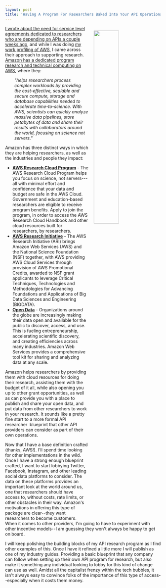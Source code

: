 ```yaml
---
layout: post
title: 'Having A Program For Researchers Baked Into Your API Operations'
---
```

<p><img style="padding: 15px;" src="http://kinlane-productions.s3.amazonaws.com/api_evangelist_site/blog/screen_shot_2017_02_09_at_12.15.02_pm.png" alt="" width="40%" align="right" /></p>
<p><a href="http://apievangelist.com/2017/01/09/service-level-agreements-for-researchers-who-depend-on-apis/">I wrote about the need for service level agreements dedicated to researchers who are depending on APIs a couple weeks ago</a>, and while I was doing <a href="http://amazon.web.services.stack.network/">my work profiling of AWS</a>, I came across their approach to supporting research. <a href="https://aws.amazon.com/government-education/research-and-technical-computing/">Amazon has a dedicated program research and technical computing on AWS</a>, where they:</p>
<p style="padding-left: 30px;"><em>"helps researchers process complex workloads by providing the cost-effective, scalable and secure compute, storage and database capabilities needed to accelerate time-to-science. With AWS, scientists can quickly analyze massive data pipelines, store petabytes of data and share their results with collaborators around the world, focusing on science not servers."</em></p>
<p>Amazon has three distinct ways in which they are helping researchers, as well as the industries and people they impact:</p>
<ul>
<li><strong><a href="https://aws.amazon.com/government-education/research-and-technical-computing/research-cloud-program/">AWS Research Cloud Program</a></strong> - The AWS Research Cloud Program helps you focus on science, not servers---all with minimal effort and confidence that your data and budget are safe in the AWS Cloud. Government and education-based researchers are eligible to receive program benefits. Apply to join the program, in order to access the AWS Research Cloud Handbook and other cloud resources built for researchers, by researchers.</li>
<li><strong><a href="https://aws.amazon.com/government-education/research-and-technical-computing/nsf-aribd/">AWS Research Initiative</a></strong> - The AWS Research Initiative (ARI) brings Amazon Web Services (AWS) and the National Science Foundation (NSF) together, with AWS providing AWS Cloud Services through provision of AWS Promotional Credits, awarded to NSF grant applicants to leverage Critical Techniques, Technologies and Methodologies for Advancing Foundations and Applications of Big Data Sciences and Engineering (BIGDATA).</li>
<li><strong><a href="https://aws.amazon.com/government-education/open-data/">Open Data</a></strong> - Organizations around the globe are increasingly making their data open and available for the public to discover, access, and use. This is fueling entrepreneurship, accelerating scientific discovery, and creating efficiencies across many industries. Amazon Web Services provides a comprehensive tool kit for sharing and analyzing data at any scale.&nbsp;</li>
</ul>
<p>Amazon helps researchers by providing them with cloud resources for doing their research, assisting them with the budget of it all, while also opening you up to other grant opportunities, as well as can provide you with a place to publish and share your open data, and put data from other researchers to work in your research. It sounds like a pretty fine start to a more formal API researcher &nbsp;blueprint that other API providers can consider as part of their own operations.&nbsp;</p>
<p>Now that I have a base definition crafted (thanks, AWS!). I'll spend time looking for other implementations in the wild. Once I have a strong enough blueprint crafted, I want to start lobbying Twitter, Facebook, Instagram, and other leading social data platforms to consider. The data on these platforms&nbsp;provides an important look at the world around us, one that researchers should have access to, without costs, rate limits, or other obstacles in their way. Amazon's motivations in offering this type of package are clear--they want researchers to become customers. When it comes to other providers, I'm going to have to experiment with other incentive models--I am guessing they won't always be happy to get on board.</p>
<p>I will keep polishing the building blocks of my API research program as I find other examples of this. Once I have it refined a little more I will publish as one of my industry guides. Providing a basic blueprint that any company can follow when setting up their own API program for research, but also make it something any individual looking to lobby for this kind of change can use as well. Amidst all the capitalist frenzy within the tech bubbles, it isn't always easy to convince folks of the importance of this type of access--especially when it costs them money.</p>